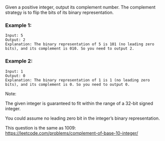Given a positive integer, output its complement number. The complement strategy is to flip the bits of its binary representation.

 

### Example 1:
```
Input: 5
Output: 2
Explanation: The binary representation of 5 is 101 (no leading zero bits), and its complement is 010. So you need to output 2.
```
 

### Example 2:
```
Input: 1
Output: 0
Explanation: The binary representation of 1 is 1 (no leading zero bits), and its complement is 0. So you need to output 0.
```

 

Note:

The given integer is guaranteed to fit within the range of a 32-bit signed integer.

You could assume no leading zero bit in the integer’s binary representation.

This question is the same as 1009: https://leetcode.com/problems/complement-of-base-10-integer/

